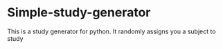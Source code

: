 # Simple-study-generator
This is a study generator for python. It randomly assigns you a subject to study
